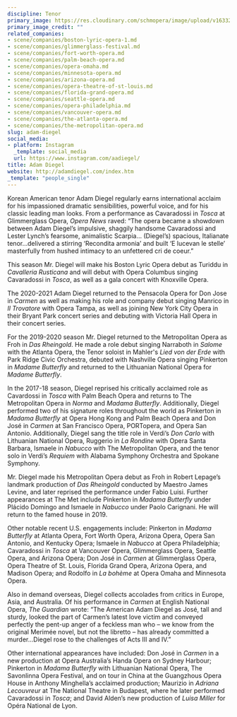 ```yaml
---
discipline: Tenor
primary_image: https://res.cloudinary.com/schmopera/image/upload/v1633284412/media/2021/10/AdamDiegel_zlrfxa.jpg
primary_image_credit: ""
related_companies:
- scene/companies/boston-lyric-opera-1.md
- scene/companies/glimmerglass-festival.md
- scene/companies/fort-worth-opera.md
- scene/companies/palm-beach-opera.md
- scene/companies/opera-omaha.md
- scene/companies/minnesota-opera.md
- scene/companies/arizona-opera.md
- scene/companies/opera-theatre-of-st-louis.md
- scene/companies/florida-grand-opera.md
- scene/companies/seattle-opera.md
- scene/companies/opera-philadelphia.md
- scene/companies/vancouver-opera.md
- scene/companies/the-atlanta-opera.md
- scene/companies/the-metropolitan-opera.md
slug: adam-diegel
social_media:
- platform: Instagram
  _template: social_media
  url: https://www.instagram.com/aadiegel/
title: Adam Diegel
website: http://adamdiegel.com/index.htm
_template: "people_single"
---
```

Korean American tenor Adam Diegel regularly earns international acclaim for his impassioned dramatic sensibilities, powerful voice, and for his classic leading man looks. From a performance as Cavaradossi in _Tosca_ at Glimmerglass Opera, _Opera News_ raved: “The opera became a showdown between Adam Diegel’s impulsive, shaggily handsome Cavaradossi and Lester Lynch’s fearsome, animalistic Scarpia… (Diegel’s) spacious, Italianate tenor…delivered a stirring ‘Recondita armonia’ and built ‘E lucevan le stelle’ masterfully from hushed intimacy to an unfettered cri de coeur.”

This season Mr. Diegel will make his Boston Lyric Opera debut as Turiddu in _Cavalleria Rusticana_ and will debut with Opera Columbus singing Cavaradossi in _Tosca_, as well as a gala concert with Knoxville Opera.

The 2020-2021 Adam Diegel returned to the Pensacola Opera for Don Jose in _Carmen_ as well as making his role and company debut singing Manrico in _Il Trovatore_ with Opera Tampa, as well as joining New York City Opera in their Bryant Park concert series and debuting with Victoria Hall Opera in their concert series.

For the 2019-2020 season Mr. Diegel returned to the Metropolitan Opera as Froh in _Das Rheingold_. He made a role debut singing Narraboth in _Salome_ with the Atlanta Opera, the Tenor soloist in Mahler's _Lied von der Erde_ with Park Ridge Civic Orchestra, debuted with Nashville Opera singing Pinkerton in _Madame Butterfly_ and returned to the Lithuanian National Opera for _Madame Butterfly_.

In the 2017-18 season, Diegel reprised his critically acclaimed role as Cavardossi in _Tosca_ with Palm Beach Opera and returns to The Metropolitan Opera in _Norma_ and _Madama Butterfly_. Additionally, Diegel performed two of his signature roles throughout the world as Pinkerton in _Madama Butterfly_ at Opera Hong Kong and Palm Beach Opera and Don José in _Carmen_ at San Francisco Opera, PORTopera, and Opera San Antonio. Additionally, Diegel sang the title role in Verdi’s _Don Carlo_ with Lithuanian National Opera, Ruggerio in _La Rondine_ with Opera Santa Barbara, Ismaele in _Nabucco_ with The Metropolitan Opera, and the tenor solo in Verdi’s _Requiem_ with Alabama Symphony Orchestra and Spokane Symphony.

Mr. Diegel made his Metropolitan Opera debut as Froh in Robert Lepage’s landmark production of _Das Rheingold_ conducted by Maestro James Levine, and later reprised the performance under Fabio Luisi. Further appearances at The Met include Pinkerton in _Madama Butterfly_ under Plácido Domingo and Ismaele in _Nabucco_ under Paolo Carignani. He will return to the famed house in 2019.

Other notable recent U.S. engagements include: Pinkerton in _Madama Butterfly_ at Atlanta Opera, Fort Worth Opera, Arizona Opera, Opera San Antonio, and Kentucky Opera; Ismaele in _Nabucco_ at Opera Philadelphia; Cavaradossi in _Tosca_ at Vancouver Opera, Glimmerglass Opera, Seattle Opera, and Arizona Opera; Don José in _Carmen_ at Glimmerglass Opera, Opera Theatre of St. Louis, Florida Grand Opera, Arizona Opera, and Madison Opera; and Rodolfo in _La bohème_ at Opera Omaha and Minnesota Opera.

Also in demand overseas, Diegel collects accolades from critics in Europe, Asia, and Australia. Of his performance in _Carmen_ at English National Opera, _The Guardian_ wrote: “The American Adam Diegel as José, tall and sturdy, looked the part of Carmen’s latest love victim and conveyed perfectly the pent-up anger of a feckless man who – we know from the original Merimée novel, but not the libretto – has already committed a murder…Diegel rose to the challenges of Acts III and IV.”

Other international appearances have included: Don José in _Carmen_ in a new production at Opera Australia’s Handa Opera on Sydney Harbour; Pinkerton in _Madama Butterfly_ with Lithuanian National Opera, The Savonlinna Opera Festival, and on tour in China at the Guangzhous Opera House in Anthony Minghella’s acclaimed production; Maurizio in _Adriana Lecouvreur_ at The National Theatre in Budapest, where he later performed Cavaradossi in _Tosca_; and David Alden’s new production of _Luisa Miller_ for Opéra National de Lyon.